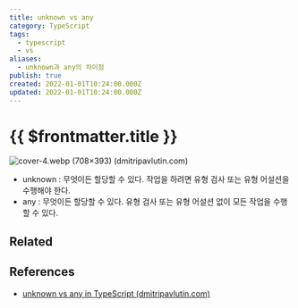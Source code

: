 ```yaml
---
title: unknown vs any
category: TypeScript
tags:
  - typescript
  - vs
aliases:
  - unknown과 any의 차이점
publish: true
created: 2022-01-01T10:24:00.000Z
updated: 2022-01-01T10:24:00.000Z
---
```


# {{ $frontmatter.title }}

![cover-4.webp (708×393) (dmitripavlutin.com)](https://dmitripavlutin.com/static/24fcc5c7e3aaac688fe7ea5ef1ccdc20/aaf91/cover-4.webp)

- unknown : 무엇이든 할당할 수 있다. 작업을 하려면 유형 검사 또는 유형 어설션을 수행해야 한다.
- any : 무엇이든 할당할 수 있다. 유형 검사 또는 유형 어설션 없이 모든 작업을 수행할 수 있다.

## Related

## References

- [unknown vs any in TypeScript (dmitripavlutin.com)](https://dmitripavlutin.com/typescript-unknown-vs-any/)
